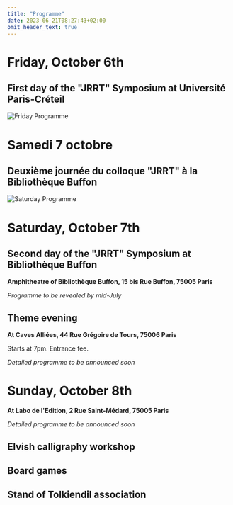 ```yaml
---
title: "Programme"
date: 2023-06-21T08:27:43+02:00
omit_header_text: true
---
```


# Friday, October 6th
## First day of the "JRRT" Symposium at Université Paris-Créteil

![Friday Programme](/images/programme_vendredi.jpg)


# Samedi 7 octobre
## Deuxième journée du colloque "JRRT" à la Bibliothèque Buffon

![Saturday Programme](/images/programme_samedi.jpg)


# Saturday, October 7th 
## Second day of the "JRRT" Symposium at Bibliothèque Buffon
**Amphitheatre of Bibliothèque Buffon, 15 bis Rue Buffon, 75005 Paris**

*Programme to be revealed by mid-July*

## Theme evening
**At Caves Alliées, 44 Rue Grégoire de Tours, 75006 Paris**

Starts at 7pm. Entrance fee.

*Detailed programme to be announced soon*

# Sunday, October 8th
**At Labo de l'Edition, 2 Rue Saint-Médard, 75005 Paris**

*Detailed programme to be announced soon*

## Elvish calligraphy workshop
## Board games
## Stand of Tolkiendil association
